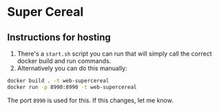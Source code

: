 # Super Cereal

## Instructions for hosting

1. There's a `start.sh` script you can run that will simply call the correct docker build and run commands.
2. Alternatively you can do this manually:

```bash
docker build . -t web-supercereal
docker run -p 8990:8990 -t web-supercereal
```
The port `8990` is used for this. If this changes, let me know. 
